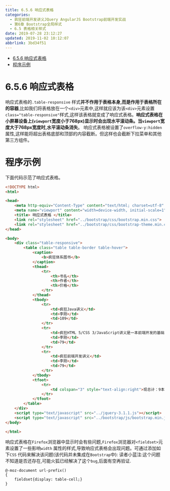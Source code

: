 ```yaml
---
title: 6.5.6 响应式表格
categories: 
  - 疯狂前端开发讲义JQuery AngularJS Bootstrap前端开发实战
  - 第6章 Bootstrap全局样式
  - 6.5 表格相关样式
date: 2019-07-28 23:12:27
updated: 2019-11-02 10:12:07
abbrlink: 3bd34f51
---
```

<div id='my_toc'>

- [6.5.6 响应式表格](/JavaReadingNotes/3bd34f51/#6-5-6-响应式表格)
- [程序示例](/JavaReadingNotes/3bd34f51/#程序示例)

</div>
<!--more-->
<script>if (navigator.platform.toLowerCase() == 'win32'){document.getElementById('my_toc').style.display = 'none';}</script>

<!--end-->
<!--SSTStart-->
# 6.5.6 响应式表格 #
响应式表格的`.table-responsive` 样式**并不作用于表格本身,而是作用于表格所在的容器**,比如我们将表格放在一个`<div>`元素中,这样就应该为该`<div>`元素设置`class="table-responsive"`样式,这样该表格就变成了响应式表格。**响应式表格在小屏幕设备上(`viewport`宽度小于768px)显示时会出现水平滚动条。当`viewport`宽度大于768px宽度时,水平滚动条消失**。
响应式表格被设置了`overflow-y:hidden`属性,这样能将超出表格底部和顶部的内容截断。但这样也会截断下拉菜单和其他第三方组件。
<!--SSTStop-->
# 程序示例 #
下面代码示范了响应式表格。
```html
<!DOCTYPE html>
<html>

<head>
	<meta http-equiv="Content-Type" content="text/html; charset=utf-8" />
	<meta name="viewport" content="width=device-width, initial-scale=1">
	<title> 响应式表格 </title>
	<link rel="stylesheet" href="../bootstrap/css/bootstrap.min.css">
	<link rel="stylesheet" href="../bootstrap/css/bootstrap-theme.min.css">
</head>

<body>
	<div class="table-responsive">
		<table class="table table-border table-hover">
			<caption>
				<b>疯狂体系图书</b>
			</caption>
			<thead>
				<tr>
					<th>书名</th>
					<th>作者</th>
					<th>价格</th>
				</tr>
			</thead>
			<tbody>
				<tr>
					<td>疯狂Java讲义</td>
					<td>李刚</td>
					<td>109</td>
				</tr>
				<tr>
					<td>疯狂HTML 5/CSS 3/JavaScript讲义是一本前端开发的基础图书</td>
					<td>李刚</td>
					<td>79</td>
				</tr>
				<tr>
					<td>疯狂前端开发讲义</td>
					<td>李刚</td>
					<td>79</td>
				</tr>
			</tbody>
			<tfoot>
				<tr>
					<td colspan="3" style="text-align:right">现总计：9本图书</td>
				</tr>
			</tfoot>
		</table>
	</div>
	<script type="text/javascript" src="../jquery-3.1.1.js"></script>
	<script type="text/javascript" src="../bootstrap/js/bootstrap.min.js"></script>
</body>

</html>
```
<!--SSTStart-->
响应式表格在`Firefox`浏览器中显示时会有些问题,`Firefox`浏览器对`<fieldset>`元素设置了一些影响`width` 属性的样式,导致响应式表格会出现问题。可通过添加如下`CSS` 代码来解决该问题(该代码并未集成在`Bootstrap`中):
读者小蓝注:这个问题不知道是否还存在,可能火狐已经解决了这个`bug`,后面有空再验证.
```less
@-moz-document url-prefix()
{
    fieldset{display: table-cell;}
}
```
<!--SSTStop-->

